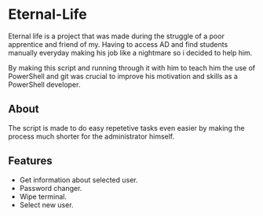 # Eternal-Life
Eternal life is a project that was made during the struggle of a poor apprentice and friend of my. Having to access AD and find students manually everyday making his job like a nightmare so i decided to help him. 

By making this script and running through it with him to teach him the use of PowerShell and git was crucial to improve his motivation and skills as a PowerShell developer.

## About
The script is made to do easy repetetive tasks even easier by making the process much shorter for the administrator himself.

## Features
- Get information about selected user.
- Password changer.
- Wipe terminal.
- Select new user.
